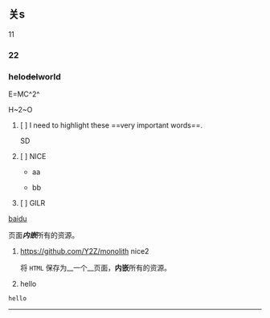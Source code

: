 ## 关s

11

### 22





### helo~~del~~world

E=MC^2^

H~2~O

1. [ ] I need to highlight these ==very important words==.

   SD

2. [ ] NICE

    * aa
    
    * bb



3. [ ] GILR


[baidu](https://baidu.com)

页面***内嵌***所有的资源。

1. https://github.com/Y2Z/monolith
    nice2

    将 `HTML` 保存为__一个__页面，**内嵌**所有的资源。

2. hello

```
hello
```

---